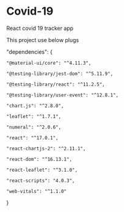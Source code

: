 # Covid-19
React covid 19 tracker app

This project use below plugs


 "dependencies": {
 
    "@material-ui/core": "^4.11.3",
    
    "@testing-library/jest-dom": "^5.11.9",
    
    "@testing-library/react": "^11.2.5",
    
    "@testing-library/user-event": "^12.8.1",
    
    "chart.js": "^2.8.0",
    
    "leaflet": "^1.7.1",
    
    "numeral": "^2.0.6",
    
    "react": "^17.0.1",
    
    "react-chartjs-2": "^2.11.1",
    
    "react-dom": "^16.13.1",
    
    "react-leaflet": "^3.1.0",
    
    "react-scripts": "4.0.3",
    
    "web-vitals": "^1.1.0"
    
 }
 
